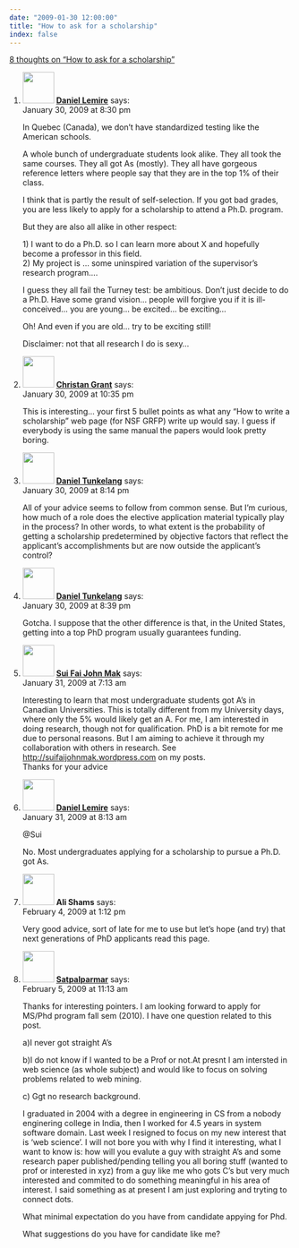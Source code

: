 ```yaml
---
date: "2009-01-30 12:00:00"
title: "How to ask for a scholarship"
index: false
---
```


[8 thoughts on &ldquo;How to ask for a scholarship&rdquo;](/lemire/blog/2009/01-30-how-to-ask-for-a-scholarship)

<ol class="comment-list">
<li id="comment-50588" class="comment byuser comment-author-lemire bypostauthor even thread-even depth-1">
<div class="comment-author vcard">
<img alt src="https://secure.gravatar.com/avatar/2ca999bef9535950f5b84281a4dab006?s=56&#038;d=mm&#038;r=g" srcset="https://secure.gravatar.com/avatar/2ca999bef9535950f5b84281a4dab006?s=112&#038;d=mm&#038;r=g 2x" class="avatar avatar-56 photo" height="56" width="56" decoding="async" /> <b class="fn"><a href="https://lemire.me/blog/" class="url" rel="ugc">Daniel Lemire</a></b> <span class="says">says:</span> </div>
<div class="comment-metadata"><time datetime="2009-01-30T20:30:57+00:00">January 30, 2009 at 8:30 pm</time></a> </div>
<div class="comment-content">
<p>In Quebec (Canada), we don&rsquo;t have standardized testing like the American schools.</p>
<p>A whole bunch of undergraduate students look alike. They all took the same courses. They all got As (mostly). They all have gorgeous reference letters where people say that they are in the top 1% of their class.</p>
<p>I think that is partly the result of self-selection. If you got bad grades, you are less likely to apply for a scholarship to attend a Ph.D. program.</p>
<p>But they are also all alike in other respect:</p>
<p>1) I want to do a Ph.D. so I can learn more about X and hopefully become a professor in this field.<br/>
2) My project is &#8230; some uninspired variation of the supervisor&rsquo;s research program&#8230;.</p>
<p>I guess they all fail the Turney test: be ambitious. Don&rsquo;t just decide to do a Ph.D. Have some grand vision&#8230; people will forgive you if it is ill-conceived&#8230; you are young&#8230; be excited&#8230; be exciting&#8230; </p>
<p>Oh! And even if you are old&#8230; try to be exciting still!</p>
<p>Disclaimer: not that all research I do is sexy&#8230;</p>
</div>
</li>
<li id="comment-50591" class="comment odd alt thread-odd thread-alt depth-1">
<div class="comment-author vcard">
<img alt src="https://secure.gravatar.com/avatar/d46affa26bb4e732f1b1b119cb817a11?s=56&#038;d=mm&#038;r=g" srcset="https://secure.gravatar.com/avatar/d46affa26bb4e732f1b1b119cb817a11?s=112&#038;d=mm&#038;r=g 2x" class="avatar avatar-56 photo" height="56" width="56" decoding="async" /> <b class="fn"><a href="http://blog.christangrant.com/" class="url" rel="ugc external nofollow">Christan Grant</a></b> <span class="says">says:</span> </div>
<div class="comment-metadata"><time datetime="2009-01-30T22:35:05+00:00">January 30, 2009 at 10:35 pm</time></a> </div>
<div class="comment-content">
<p>This is interesting&#8230; your first 5 bullet points as what any &ldquo;How to write a scholarship&rdquo; web page (for NSF GRFP) write up would say. I guess if everybody is using the same manual the papers would look pretty boring.</p>
</div>
</li>
<li id="comment-50587" class="comment even thread-even depth-1">
<div class="comment-author vcard">
<img alt src="https://secure.gravatar.com/avatar/e9a1ce0b75918ac8c05ae1e83ebeab69?s=56&#038;d=mm&#038;r=g" srcset="https://secure.gravatar.com/avatar/e9a1ce0b75918ac8c05ae1e83ebeab69?s=112&#038;d=mm&#038;r=g 2x" class="avatar avatar-56 photo" height="56" width="56" loading="lazy" decoding="async" /> <b class="fn"><a href="http://thenoisychannel.com/" class="url" rel="ugc external nofollow">Daniel Tunkelang</a></b> <span class="says">says:</span> </div>
<div class="comment-metadata"><time datetime="2009-01-30T20:14:45+00:00">January 30, 2009 at 8:14 pm</time></a> </div>
<div class="comment-content">
<p>All of your advice seems to follow from common sense. But I&rsquo;m curious, how much of a role does the elective application material typically play in the process? In other words, to what extent is the probability of getting a scholarship predetermined by objective factors that reflect the applicant&rsquo;s accomplishments but are now outside the applicant&rsquo;s control?</p>
</div>
</li>
<li id="comment-50589" class="comment odd alt thread-odd thread-alt depth-1">
<div class="comment-author vcard">
<img alt src="https://secure.gravatar.com/avatar/e9a1ce0b75918ac8c05ae1e83ebeab69?s=56&#038;d=mm&#038;r=g" srcset="https://secure.gravatar.com/avatar/e9a1ce0b75918ac8c05ae1e83ebeab69?s=112&#038;d=mm&#038;r=g 2x" class="avatar avatar-56 photo" height="56" width="56" loading="lazy" decoding="async" /> <b class="fn"><a href="http://thenoisychannel.com/" class="url" rel="ugc external nofollow">Daniel Tunkelang</a></b> <span class="says">says:</span> </div>
<div class="comment-metadata"><time datetime="2009-01-30T20:39:58+00:00">January 30, 2009 at 8:39 pm</time></a> </div>
<div class="comment-content">
<p>Gotcha. I suppose that the other difference is that, in the United States, getting into a top PhD program usually guarantees funding.</p>
</div>
</li>
<li id="comment-50592" class="comment even thread-even depth-1">
<div class="comment-author vcard">
<img alt src="https://secure.gravatar.com/avatar/8b1f827d7787fe93c8f6a7ad653c2b8c?s=56&#038;d=mm&#038;r=g" srcset="https://secure.gravatar.com/avatar/8b1f827d7787fe93c8f6a7ad653c2b8c?s=112&#038;d=mm&#038;r=g 2x" class="avatar avatar-56 photo" height="56" width="56" loading="lazy" decoding="async" /> <b class="fn"><a href="https://suifaijohnmak.wordpress.com/" class="url" rel="ugc external nofollow">Sui Fai John Mak</a></b> <span class="says">says:</span> </div>
<div class="comment-metadata"><time datetime="2009-01-31T07:13:48+00:00">January 31, 2009 at 7:13 am</time></a> </div>
<div class="comment-content">
<p>Interesting to learn that most undergraduate students got A&rsquo;s in Canadian Universities. This is totally different from my University days, where only the 5% would likely get an A. For me, I am interested in doing research, though not for qualification. PhD is a bit remote for me due to personal reasons. But I am aiming to achieve it through my collaboration with others in research. See <a href="http://suifaijohnmak.wordpress.com" rel="nofollow ugc">http://suifaijohnmak.wordpress.com</a> on my posts.<br/>
Thanks for your advice</p>
</div>
</li>
<li id="comment-50593" class="comment byuser comment-author-lemire bypostauthor odd alt thread-odd thread-alt depth-1">
<div class="comment-author vcard">
<img alt src="https://secure.gravatar.com/avatar/2ca999bef9535950f5b84281a4dab006?s=56&#038;d=mm&#038;r=g" srcset="https://secure.gravatar.com/avatar/2ca999bef9535950f5b84281a4dab006?s=112&#038;d=mm&#038;r=g 2x" class="avatar avatar-56 photo" height="56" width="56" loading="lazy" decoding="async" /> <b class="fn"><a href="https://lemire.me/blog/" class="url" rel="ugc">Daniel Lemire</a></b> <span class="says">says:</span> </div>
<div class="comment-metadata"><time datetime="2009-01-31T08:13:24+00:00">January 31, 2009 at 8:13 am</time></a> </div>
<div class="comment-content">
<p>@Sui</p>
<p>No. Most undergraduates applying for a scholarship to pursue a Ph.D. got As.</p>
</div>
</li>
<li id="comment-50605" class="comment even thread-even depth-1">
<div class="comment-author vcard">
<img alt src="https://secure.gravatar.com/avatar/859af300acd671a0eda283ef7718cc09?s=56&#038;d=mm&#038;r=g" srcset="https://secure.gravatar.com/avatar/859af300acd671a0eda283ef7718cc09?s=112&#038;d=mm&#038;r=g 2x" class="avatar avatar-56 photo" height="56" width="56" loading="lazy" decoding="async" /> <b class="fn">Ali Shams</b> <span class="says">says:</span> </div>
<div class="comment-metadata"><time datetime="2009-02-04T13:12:02+00:00">February 4, 2009 at 1:12 pm</time></a> </div>
<div class="comment-content">
<p>Very good advice, sort of late for me to use but let&rsquo;s hope (and try) that next generations of PhD applicants read this page.</p>
</div>
</li>
<li id="comment-50608" class="comment odd alt thread-odd thread-alt depth-1">
<div class="comment-author vcard">
<img alt src="https://secure.gravatar.com/avatar/ab2788c328fe03f5b029eda74872ff8d?s=56&#038;d=mm&#038;r=g" srcset="https://secure.gravatar.com/avatar/ab2788c328fe03f5b029eda74872ff8d?s=112&#038;d=mm&#038;r=g 2x" class="avatar avatar-56 photo" height="56" width="56" loading="lazy" decoding="async" /> <b class="fn"><a href="https://satpal.wordpress.com/" class="url" rel="ugc external nofollow">Satpalparmar</a></b> <span class="says">says:</span> </div>
<div class="comment-metadata"><time datetime="2009-02-05T11:13:42+00:00">February 5, 2009 at 11:13 am</time></a> </div>
<div class="comment-content">
<p>Thanks for interesting pointers. I am looking forward to apply for MS/Phd program fall sem (2010). I have one question related to this post.</p>
<p>a)I never got straight A&rsquo;s</p>
<p>b)I do not know if I wanted to be a Prof or not.At presnt I am intersted in web science (as whole subject) and would like to focus on solving problems related to web mining.</p>
<p>c) Ggt no research background.</p>
<p>I graduated in 2004 with a degree in engineering in CS from a nobody enginering college in India, then I worked for 4.5 years in system software domain. Last week I resigned to focus on my new interest that is &lsquo;web science&rsquo;. I will not bore you with why I find it interesting, what I want to know is: how will you evalute a guy with straight A&rsquo;s and some research paper published/pending telling you all boring stuff (wanted to prof or interested in xyz) from a guy like me who gots C&rsquo;s but very much interested and commited to do something meaningful in his area of interest. I said something as at present I am just exploring and tryting to connect dots.</p>
<p>What minimal expectation do you have from candidate appying for Phd. </p>
<p>What suggestions do you have for candidate like me?</p>
</div>
</li>
</ol>
